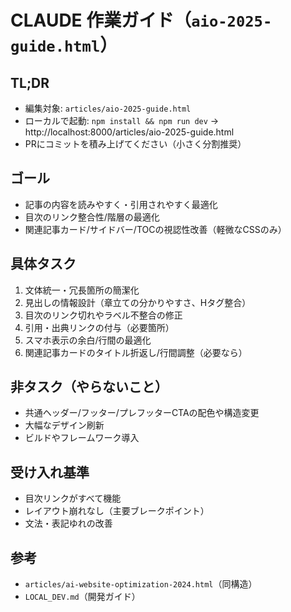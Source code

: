 # CLAUDE 作業ガイド（`aio-2025-guide.html`）

## TL;DR
- 編集対象: `articles/aio-2025-guide.html`
- ローカルで起動: `npm install && npm run dev` → http://localhost:8000/articles/aio-2025-guide.html
- PRにコミットを積み上げてください（小さく分割推奨）

## ゴール
- 記事の内容を読みやすく・引用されやすく最適化
- 目次のリンク整合性/階層の最適化
- 関連記事カード/サイドバー/TOCの視認性改善（軽微なCSSのみ）

## 具体タスク
1. 文体統一・冗長箇所の簡潔化
2. 見出しの情報設計（章立ての分かりやすさ、Hタグ整合）
3. 目次のリンク切れやラベル不整合の修正
4. 引用・出典リンクの付与（必要箇所）
5. スマホ表示の余白/行間の最適化
6. 関連記事カードのタイトル折返し/行間調整（必要なら）

## 非タスク（やらないこと）
- 共通ヘッダー/フッター/プレフッターCTAの配色や構造変更
- 大幅なデザイン刷新
- ビルドやフレームワーク導入

## 受け入れ基準
- 目次リンクがすべて機能
- レイアウト崩れなし（主要ブレークポイント）
- 文法・表記ゆれの改善

## 参考
- `articles/ai-website-optimization-2024.html`（同構造）
- `LOCAL_DEV.md`（開発ガイド） 